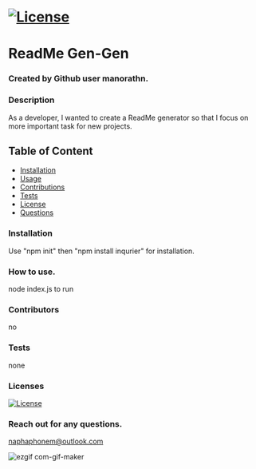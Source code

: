 
# [![License](https://img.shields.io/badge/License-Apache%202.0-blue.svg)](https://opensource.org/licenses/Apache-2.0)

# ReadMe Gen-Gen

### Created by Github user manorathn.

### Description
As a developer, I wanted to create a ReadMe generator so that I focus on more important task for new projects. 

## Table of Content
* [Installation](#installation)
* [Usage](#usage)
* [Contributions](#contributions)
* [Tests](#tests)
* [License](#license)
* [Questions](#questions)

### Installation
Use "npm init" then "npm install inqurier" for installation. 

### How to use.
node index.js to run 

### Contributors
no 

### Tests
none 

### Licenses
[![License](https://img.shields.io/badge/License-Apache%202.0-blue.svg)](https://opensource.org/licenses/Apache-2.0)

### Reach out for any questions.
naphaphonem@outlook.com 

![ezgif com-gif-maker](https://user-images.githubusercontent.com/63210444/110225583-ced49100-7e9b-11eb-80b1-f6b3fd2a8943.gif)


